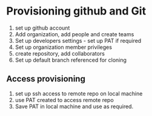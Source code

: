 # Provisioning github and Git
 1. set up github account
 2. Add organization, add people and create teams
 3. Set up developers settings - set up PAT if required
 4. Set up organization member privileges
 5. create repository, add collaborators
 6. Set up default branch referenced for cloning

## Access provisioning
1. set up ssh access to remote repo on local machine
2. use PAT created to access remote repo
3. Save PAT in local machine and use as required.

